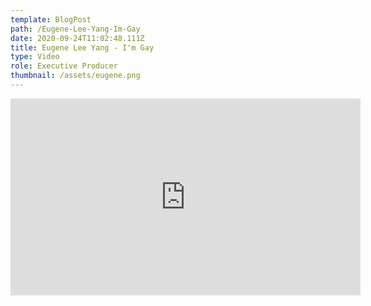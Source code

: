 ```yaml
---
template: BlogPost
path: /Eugene-Lee-Yang-Im-Gay
date: 2020-09-24T11:02:48.111Z
title: Eugene Lee Yang - I'm Gay
type: Video
role: Executive Producer
thumbnail: /assets/eugene.png
---
```

<iframe width="560" height="315" src="https://www.youtube.com/embed/qpipLfMiaYU" frameborder="0" allow="accelerometer; autoplay; clipboard-write; encrypted-media; gyroscope; picture-in-picture" allowfullscreen></iframe>
